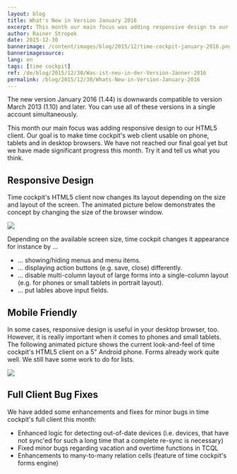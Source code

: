 ```yaml
---
layout: blog
title: What's New in Version January 2016
excerpt: This month our main focus was adding responsive design to our HTML5 client. Our goal is to make time cockpit's web client usable on phone, tablets and in desktop browsers. We have not reached our final goal yet but we have made significant progress this month. Try it and tell us what you think.
author: Rainer Stropek
date: 2015-12-30
bannerimage: /content/images/blog/2015/12/time-cockpit-january-2016.png
bannerimagesource: 
lang: en
tags: [time cockpit]
ref: /de/blog/2015/12/30/Was-ist-neu-in-der-Version-Jänner-2016
permalink: /blog/2015/12/30/Whats-New-in-Version-January-2016
---
```


<p>The new version January 2016 (1.44) is downwards compatible to version March 2013 (1.10) and later. You can use all of these versions in a single account simultaneously.</p><p>This month our main focus was adding responsive design to our HTML5 client. Our goal is to make time cockpit's web client usable on phone, tablets and in desktop browsers. We have not reached our final goal yet but we have made significant progress this month. Try it and tell us what you think.</p><h2>Responsive Design</h2><p>Time cockpit's HTML5 client now changes its layout depending on the size and layout of the screen. The animated picture below demonstrates the concept by changing the size of the browser window. <br /></p><p>
  <img src="{{site.baseurl}}/content/images/blog/2015/12/Time-Cockpit-Responsive-Design.gif" />
</p><p>Depending on the available screen size, time cockpit changes it appearance for instance by ...<br /></p><ul>
  <li>... showing/hiding menus and menu items.</li>
  <li>... displaying action buttons (e.g. save, close) differently.</li>
  <li>... disable multi-column layout of large forms into a single-column layout (e.g. for phones or small tablets in portrait layout).</li>
  <li>... put lables above input fields.</li>
</ul><h2>Mobile Friendly
<br /></h2><p>In some cases, responsive design is useful in your desktop browser, too. However, it is really important when it comes to phones and small tablets. The following animated picture shows the current look-and-feel of time cockpit's HTML5 client on a 5" Android phone. Forms already work quite well. We still have some work to do for lists.<br /></p><p>
  <img src="{{site.baseurl}}/content/images/blog/2015/12/Time-Cockpit-Mobile-Phone.gif" />
</p><h2>Full Client Bug Fixes</h2><p>We have added some enhancements and fixes for minor bugs in time cockpit's full client this month:</p><ul>
  <li>Enhanced logic for detecting out-of-date devices (i.e. devices, that have not sync'ed for such a long time that a complete re-sync is necessary)</li>
  <li>Fixed minor bugs regarding vacation and overtime functions in TCQL</li>
  <li>Enhancements to many-to-many relation cells (feature of time cockpit's forms engine)</li>
</ul>